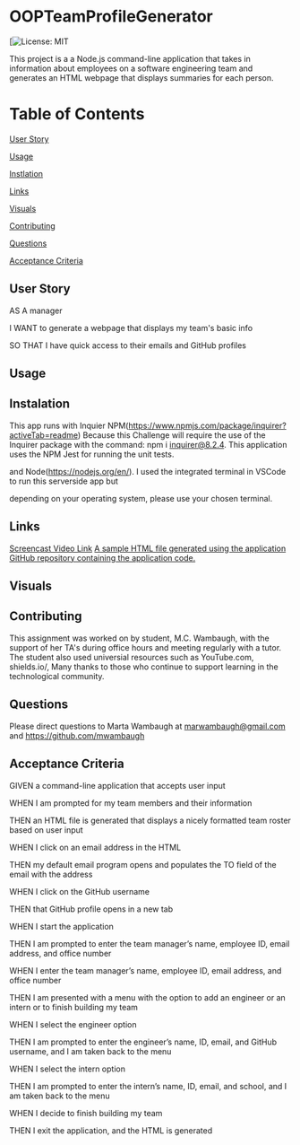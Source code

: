 # OOPTeamProfileGenerator
[![License: MIT](https://img.shields.io/badge/license-MIT-blue.svg)


This project is a  a Node.js command-line application that takes in information about employees on a software engineering team and generates an HTML webpage that displays summaries for each person.

# Table of Contents 

[User Story](#User-Story)

[Usage](#Usage)

[Instlation](#Instalation)

[Links](#Links)

[Visuals](#visuals)

[Contributing](#contributing)

[Questions](#questions)

[Acceptance Criteria](#acceptance-criteria)


## User Story 
AS A manager


I WANT to generate a webpage that displays my team's basic info


SO THAT I have quick access to their emails and GitHub profiles

## Usage 

## Instalation 
This app runs with Inquier NPM(https://www.npmjs.com/package/inquirer?activeTab=readme)  Because this Challenge will require the use of the Inquirer package with the command: npm i inquirer@8.2.4. This application uses the NPM Jest for running the unit tests. 

and Node(https://nodejs.org/en/). I used the integrated terminal in VSCode to run this serverside app but 

depending on your operating system, please use your chosen terminal.  
 
## Links  
[Screencast Video Link]()
[A sample HTML file generated using the application]()
[GitHub repository containing the application code.]()

## Visuals 

## Contributing 
This assignment was worked on by student, M.C. Wambaugh, with the support of her TA's during office hours and meeting regularly with a tutor. The student also used universial resources such as  YouTube.com, shields.io/,  Many thanks to those who continue to support learning in the technological community.

## Questions 
Please direct questions to Marta Wambaugh at marwambaugh@gmail.com and https://github.com/mwambaugh 

## Acceptance Criteria 
GIVEN a command-line application that accepts user input

WHEN I am prompted for my team members and their information

THEN an HTML file is generated that displays a nicely formatted team roster based on user input

WHEN I click on an email address in the HTML

THEN my default email program opens and populates the TO field of the email with the address

WHEN I click on the GitHub username

THEN that GitHub profile opens in a new tab

WHEN I start the application

THEN I am prompted to enter the team manager’s name, employee ID, email address, and office number

WHEN I enter the team manager’s name, employee ID, email address, and office number

THEN I am presented with a menu with the option to add an engineer or an intern or to finish building my team

WHEN I select the engineer option

THEN I am prompted to enter the engineer’s name, ID, email, and GitHub username, and I am taken back to the menu

WHEN I select the intern option

THEN I am prompted to enter the intern’s name, ID, email, and school, and I am taken back to the menu

WHEN I decide to finish building my team

THEN I exit the application, and the HTML is generated